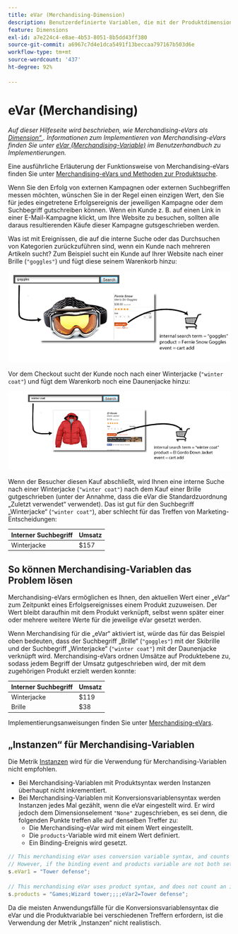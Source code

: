 ```yaml
---
title: eVar (Merchandising-Dimension)
description: Benutzerdefinierte Variablen, die mit der Produktdimension verknüpft sind.
feature: Dimensions
exl-id: a7e224c4-e8ae-4b53-8051-8b5dd43ff380
source-git-commit: a6967c7d4e1dca5491f13beccaa797167b503d6e
workflow-type: tm+mt
source-wordcount: '437'
ht-degree: 92%

---
```


# eVar (Merchandising)

*Auf dieser Hilfeseite wird beschrieben, wie Merchandising-eVars als [Dimension“ ](overview.md). Informationen zum Implementieren von Merchandising-eVars finden Sie unter [eVar (Merchandising-Variable)](/help/implement/vars/page-vars/evar-merchandising.md) im Benutzerhandbuch zu Implementierungen.*

Eine ausführliche Erläuterung der Funktionsweise von Merchandising-eVars finden Sie unter [Merchandising-eVars und Methoden zur Produktsuche](/help/admin/tools/manage-rs/edit-settings/conversion-var-admin/merchandising-evars.md).


Wenn Sie den Erfolg von externen Kampagnen oder externen Suchbegriffen messen möchten, wünschen Sie in der Regel einen einzigen Wert, den Sie für jedes eingetretene Erfolgsereignis der jeweiligen Kampagne oder dem Suchbegriff gutschreiben können. Wenn ein Kunde z. B. auf einen Link in einer E-Mail-Kampagne klickt, um Ihre Website zu besuchen, sollten alle daraus resultierenden Käufe dieser Kampagne gutsgeschrieben werden.

Was ist mit Ereignissen, die auf die interne Suche oder das Durchsuchen von Kategorien zurückzuführen sind, wenn ein Kunde nach mehreren Artikeln sucht? Zum Beispiel sucht ein Kunde auf Ihrer Website nach einer Brille (`"goggles"`) und fügt diese seinem Warenkorb hinzu:

![Beispiel für Brille](assets/merch-example-goggles.png)

Vor dem Checkout sucht der Kunde noch nach einer Winterjacke (`"winter coat"`) und fügt dem Warenkorb noch eine Daunenjacke hinzu:

![Beispiel für eine Jacke](assets/merch-example-coat.png)

Wenn der Besucher diesen Kauf abschließt, wird Ihnen eine interne Suche nach einer Winterjacke (`"winter coat"`) nach dem Kauf einer Brille gutgeschrieben (unter der Annahme, dass die eVar die Standardzuordnung „Zuletzt verwendet“ verwendet). Das ist gut für den Suchbegriff „Winterjacke“ (`"winter coat"`), aber schlecht für das Treffen von Marketing-Entscheidungen:

| Interner Suchbegriff | Umsatz |
|---|---|
| Winterjacke | $157 |

## So können Merchandising-Variablen das Problem lösen

Merchandising-eVars ermöglichen es Ihnen, den aktuellen Wert einer „eVar“ zum Zeitpunkt eines Erfolgsereignisses einem Produkt zuzuweisen. Der Wert bleibt daraufhin mit dem Produkt verknüpft, selbst wenn später einer oder mehrere weitere Werte für die jeweilige eVar gesetzt werden.

Wenn Merchandising für die „eVar“ aktiviert ist, würde das für das Beispiel oben bedeuten, dass der Suchbegriff „Brille“ (`"goggles"`) mit der Skibrille und der Suchbegriff „Winterjacke“ (`"winter coat"`) mit der Daunenjacke verknüpft wird. Merchandising-eVars ordnen Umsätze auf Produktebene zu, sodass jedem Begriff der Umsatz gutgeschrieben wird, der mit dem zugehörigen Produkt erzielt werden konnte:

| Interner Suchbegriff | Umsatz |
|---|---|
| Winterjacke | $119 |
| Brille | $38 |

Implementierungsanweisungen finden Sie unter [Merchandising-eVars](/help/implement/vars/page-vars/evar-merchandising.md).

## „Instanzen“ für Merchandising-Variablen

Die Metrik [Instanzen](../metrics/instances.md) wird für die Verwendung für Merchandising-Variablen nicht empfohlen.

* Bei Merchandising-Variablen mit Produktsyntax werden Instanzen überhaupt nicht inkrementiert.
* Bei Merchandising-Variablen mit Konversionsvariablensyntax werden Instanzen jedes Mal gezählt, wenn die eVar eingestellt wird. Er wird jedoch dem Dimensionselement `"None"` zugeschrieben, es sei denn, die folgenden Punkte treffen alle auf denselben Treffer zu:
   * Die Merchandising-eVar wird mit einem Wert eingestellt.
   * Die `products`-Variable wird mit einem Wert definiert.
   * Ein Binding-Ereignis wird gesetzt.

```js
// This merchandising eVar uses conversion variable syntax, and counts an instance.
// However, if the binding event and products variable are not both set, the instance attributes to "None".
s.eVar1 = "Tower defense";

// This merchandising eVar uses product syntax, and does not count an instance.
s.products = "Games;Wizard tower;;;;eVar2=Tower defense";
```

Da die meisten Anwendungsfälle für die Konversionsvariablensyntax die eVar und die Produktvariable bei verschiedenen Treffern erfordern, ist die Verwendung der Metrik „Instanzen“ nicht realistisch.
